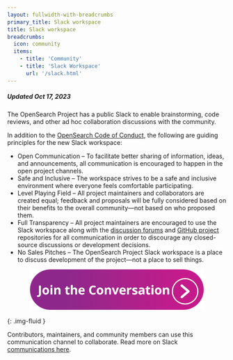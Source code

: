 ```yaml
---
layout: fullwidth-with-breadcrumbs
primary_title: Slack workspace
title: Slack workspace
breadcrumbs:
  icon: community
  items:
    - title: 'Community'
    - title: 'Slack Workspace'
      url: '/slack.html'
---
```


##### Updated Oct 17, 2023

The OpenSearch Project has a public Slack to enable brainstorming, code reviews, and other ad hoc collaboration discussions with the community.

In addition to the [OpenSearch Code of Conduct](https://opensearch.org/codeofconduct.html), the following are guiding principles for the new Slack workspace:

* Open Communication – To facilitate better sharing of information, ideas, and announcements, all communication is encouraged to happen in the open project channels.
* Safe and Inclusive – The workspace strives to be a safe and inclusive environment where everyone feels comfortable participating.
* Level Playing Field – All project maintainers and collaborators are created equal; feedback and proposals will be fully considered based on their benefits to the overall community—not based on who proposed them.
* Full Transparency – All project maintainers are encouraged to use the Slack workspace along with the [discussion forums](https://forum.opensearch.org/) and [GitHub project](http://github.com/opensearch-project) repositories for all communication in order to discourage any closed-source discussions or development decisions.
* No Sales Pitches – The OpenSearch Project Slack workspace is a place to discuss development of the project—not a place to sell things.

<p><a href="https://join.slack.com/t/opensearch/shared_invite/zt-256d4yu2e-TvgKRoYD23vlUpKXFA1Wpw"><center><img src="/assets/media/community/slack-joinetheconvo.png" alt="Come join the conversation"></center></a></p> {: .img-fluid }


Contributors, maintainers, and community members can use this communication channel to collaborate.
Read more on Slack [communications here](https://github.com/opensearch-project/.github/blob/main/COMMUNICATIONS.md).
